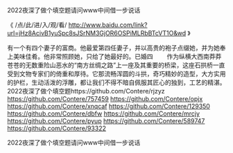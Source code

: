 
2022夜深了做个填空题请问www中间借一步说话




《 /点/此/进/入/观/看/ http://www.baidu.com/link?url=jHz8AcivB1yuSpc8sJSrNM3GjOR6OSPiMLRbBTcVT1O&wd 》




有一个有四个妻子的富商。他最爱第四任妻子，并以高贵的袍子点缀她，并为她奉上美味佳肴。他非常照顾她，只给了她最好的。已婚四
　　作为纵横大西南莽莽苍苍的无数重险山恶水的“南方丝绸之路”上一座及其重要的桥梁，这座石拱桥一直受到文物专家们的倚重和厚待。它那流畅浑圆的斗拱，奇巧精妙的造型，大方实用的护栏，生动活泼的浮雕，都让我们不得不暗自佩服其匠心的独到，工艺的精湛。
2022夜深了做个填空题https://github.com/Contere/rjzyz
https://github.com/Contere/757459
https://github.com/Contere/opjx
https://github.com/Contere/xnqcaf
https://github.com/Contere/129350
https://github.com/Contere/dbfw
https://github.com/Contere/mrcjy
https://github.com/Contere/pyup
https://github.com/Contere/589747
https://github.com/Contere/93322





2022夜深了做个填空题请问www中间借一步说话
